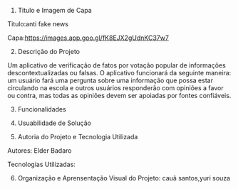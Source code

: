 1. Titulo e Imagem de Capa

Titulo:anti fake news

Capa:https://images.app.goo.gl/fK8EJX2gUdnKC37w7

2. Descrição do Projeto

Um aplicativo de verificação de fatos por votação popular de informações descontextualizadas ou falsas. O aplicativo funcionará da seguinte maneira: 
um usuário fará uma pergunta sobre uma informação que possa estar circulando na escola e outros usuários responderão com opiniões a favor ou contra, 
mas todas as opiniões devem ser apoiadas por fontes confiáveis.

3. Funcionalidades 

4. Usuabilidade de Solução

5. Autoria do Projeto e Tecnologia Utilizada

Autores: Elder Badaro

Tecnologias Utilizadas: 

6. Organização e Aprensentação Visual do Projeto:
 cauã santos,yuri souza
